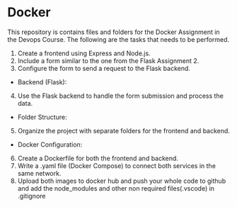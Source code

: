 # Docker
This repository is contains files and folders for the Docker Assignment in the Devops Course. The following are the tasks that needs to be performed.
1) Create a frontend using Express and Node.js.
2) Include a form similar to the one from the Flask Assignment 2.
3) Configure the form to send a request to the Flask backend.
- Backend (Flask):
4) Use the Flask backend to handle the form submission and process the data.
- Folder Structure:
5) Organize the project with separate folders for the frontend and backend.
- Docker Configuration:
6) Create a Dockerfile for both the frontend and backend.
7) Write a .yaml file (Docker Compose) to connect both services in the same network.
8) Upload both images to docker hub and push your whole code to github and add the node_modules and other non required files(.vscode) in .gitignore
